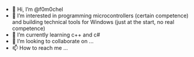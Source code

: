 - 👋 Hi, I’m @f0m0chel
- 👀 I’m interested in programming microcontrollers (certain competence) and building technical tools for Windows (just at the start, no real competence)
- 🌱 I’m currently learning c++ and c#
- 💞️ I’m looking to collaborate on ...
- 📫 How to reach me ...

<!---
f0m0chel/f0m0chel is a ✨ special ✨ repository because its `README.md` (this file) appears on your GitHub profile.
You can click the Preview link to take a look at your changes.
--->
